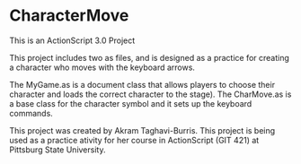 CharacterMove 
===============
This is an ActionScript 3.0 Project

This project includes two as files, and is designed as a practice for creating a character who moves with the keyboard arrows.

The MyGame.as is a document class that allows players to choose their character and loads the correct character to the stage).
The CharMove.as is a base class for the character symbol and it sets up the keyboard commands.

This project was created by Akram Taghavi-Burris.
This project is being used as a practice ativity for her course in ActionScript (GIT 421) at Pittsburg State University.


